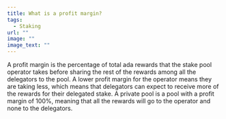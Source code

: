 ```yaml
---
title: What is a profit margin?
tags:
  - Staking
url: ""
image: ""
image_text: ""
---
```



A profit margin is the percentage of total ada rewards that the stake pool operator takes before sharing the rest of the rewards among all the delegators to the pool. A lower profit margin for the operator means they are taking less, which means that delegators can expect to receive more of the rewards for their delegated stake. A private pool is a pool with a profit margin of 100%, meaning that all the rewards will go to the operator and none to the delegators.
